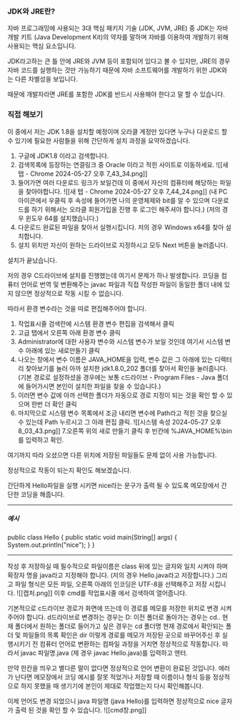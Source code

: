 


### JDK와 JRE란?

자바 프로그래밍에 사용되는 3대 핵심 패키지 기술 (JDK, JVM, JRE) 중
JDK는 자바 개발 키트 (Java Development Kit)의 약자를 말하며 자바를 이용하여 개발하기 위해
사용되는 핵심 요소입니다.

JDK라고하는 큰 틀 안에 JRE와 JVM 등이 포함되어 있다고 볼 수 있지만,
JRE의 경우 자바 코드를 실행하는 것만 가능하기 때문에 자바 소프트웨어를 개발하기 위한 JDK와는
다른 차별성을 보입니다.

때문에 개발자라면 JRE를 포함한 JDK를 반드시 사용해야 한다고 말 할 수 있습니다.




### 직접 해보기


이 중에서 저는 JDK 1.8을 설치할 예정이며 오라클 계정만 있다면 누구나 다운로드 할 수 있기에 
필요한 사람들을 위해 간단하게 설치 과정을 요약하겠습니다.


1. 구글에 JDK1.8 이라고 검색합니다.
2. 검색목록에 등장하는 연결링크 중 Oracle 이라고 적힌 사이트로 이동하세요.
![[새 탭 - Chrome 2024-05-27 오후 7_43_34.png]]
3. 들어가면 여러 다운로드 링크가 보일건데 이 중에서 자신의 컴퓨터에 해당하는 파일을 찾아야합니다.
![[새 탭 - Chrome 2024-05-27 오후 7_44_24.png]]
(내 PC 아이콘에서 우클릭 후 속성에 들어가면 나의 운영체제와 bit를 알 수 있으며 다운로드를 하기 위해서는 오라클 회원가입을 진행 후 로그인 해주셔야 합니다.)
(저의 경우 윈도우 64를 설치했습니다.)
4. 다운로드 완료된 파일을 찾아서 실행시킵니다. 저의 경우 Windows x64를 찾아 설치합니다.
5. 설치 위치만 자신이 원하는 드라이브로 지정하시고 모두 Next 버튼을 눌러줍니다.

설치가 끝났습니다.

저의 경우 C드라이브에 설치를 진행했는데 여기서 문제가 하나 발생합니다.
코딩을 컴퓨터 언어로 번역 및 변환해주는 javac 파일과 직접 작성한 파일이 동일한
폴더 내에 있지 않으면 정상적으로 작동 시킬 수 없습니다.

따라서 환경 변수라는 것을 따로 편집해주어야 합니다.

1. 작업표시줄 검색란에 시스템 환경 변수 편집을 검색해서 클릭
2. 고급 탭에서 오른쪽 아래 환경 변수 클릭
3. Administrator에 대한 사용자 변수와 시스템 변수가 보일 것인데 여기서 시스템 변수 아래에 있는 새로만들기 클릭
4. 나오는 창에서 변수 이름은 JAVA_HOME을 입력, 변수 값은 그 아래에 있는 디렉터리 찾아보기를 눌러 아까 설치한 jdk1.8.0_202 폴더를 찾아서 확인을 눌러줍니다. 
(기본 경로로 설정하셨을 경우에는 보통 c드라이브 - Program Files - Java 폴더에 들어가시면 본인이 설치한 파일을 찾을 수 있습니다.)
6. 이러면 변수 값에 아까 선택한 폴더가 자동으로 경로 지정이 되는 것을 확인 할 수 있으며 한번 더 확인 클릭
7. 마지막으로 시스템 변수 목록에서 조금 내리면 변수에 Path라고 적힌 것을 찾으실 수 있는데 Path 누르시고 그 아래 편집 클릭.
![[시스템 속성 2024-05-27 오후 8_03_43.png]]
7.오른쪽 위의 새로 만들기 클릭 후 빈칸에 %JAVA_HOME%\bin를 입력하고 확인.

여기까지 따라 오셨으면 다른 위치에 저장된 파일들도 문제 없이 사용 가능합니다.

정상적으로 작동이 되는지 확인도 해보겠습니다.

간단하게 Hello파일을 실행 시키면 nice라는 문구가 출력 될 수 있도록 메모장에서 간단한 코딩을 해줍니다.

--- 
##### 예시 

public class Hello {
    public static void main(String[] args) {
        System.out.println("nice");
    }
}

--- 

작성 후 저장하실 때 필수적으로 파일이름은 class 뒤에 있는 글자와 일치 시켜야 하며 확장자 명을 java라고 지정해야 합니다.
(저의 경우 Hello.java라고 저장합니다.)
그리고 파일 형식은 모든 파일, 오른쪽 아래의 인코딩은 UTF-8을 선택해주고 저장 시킵니다.
![[캡처.png]]
이후 cmd를 작업표시줄 에서 검색하여 열어줍니다.

기본적으로 c드라이브 경로가 화면에 뜨는데 이 경로를  메모를 저장한 위치로 변경 시켜주어야 합니다.
d드라이브로 변경하는 경우는 D:
이전 폴더로 돌아가는 경우는 cd..
현재 폴더에서 원하는 폴더로 들어가고 싶은 경우는 cd 폴더명
현재 경로에서 확인되는 폴더 및 파일들의 목록 확인은 dir
이렇게 경로를 메모가 저장된 곳으로 바꾸어주신 후 실행시키기 전 컴퓨터 언어로 변환하는 컴파일 과정을 거치면 정상적으로 작동합니다.
따라서 javac 파일명.java (제 경우 javac Hello.java)를 입력하고 엔터.

만약 한칸을 띄우고 별다른 말이 없다면 정상적으로 언어 변환이 완료된 것입니다.
에러가 난다면 메모장에서 코딩 예시를 잘못 적었거나 저장할 때 이름이나 형식 등을 정상적으로 하지 못했을 때 생기기에 본인이 제대로 작업했는지 다시 확인해봅니다.

이제 언어도 변경 되었으니 java 파일명 (java Hello)를 입력하면 정상적으로 nice 글자가 출력 된 것을 확인 할 수 있습니다.
![[cmd창.png]]




